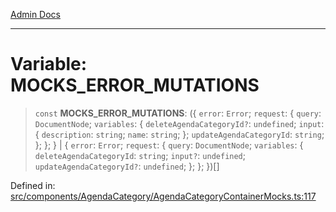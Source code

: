 [Admin Docs](/)

---

# Variable: MOCKS_ERROR_MUTATIONS

> `const` **MOCKS_ERROR_MUTATIONS**: (\{ `error`: `Error`; `request`: \{ `query`: `DocumentNode`; `variables`: \{ `deleteAgendaCategoryId?`: `undefined`; `input`: \{ `description`: `string`; `name`: `string`; \}; `updateAgendaCategoryId`: `string`; \}; \}; \} \| \{ `error`: `Error`; `request`: \{ `query`: `DocumentNode`; `variables`: \{ `deleteAgendaCategoryId`: `string`; `input?`: `undefined`; `updateAgendaCategoryId?`: `undefined`; \}; \}; \})[]

Defined in: [src/components/AgendaCategory/AgendaCategoryContainerMocks.ts:117](https://github.com/PalisadoesFoundation/talawa-admin/blob/main/src/components/AgendaCategory/AgendaCategoryContainerMocks.ts#L117)
